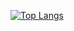 [![Top Langs](https://github-readme-stats.vercel.app/api/top-langs/?username=octaviolomeli&layout=compact)](https://github.com/octaviolomeli/github-readme-stats)
